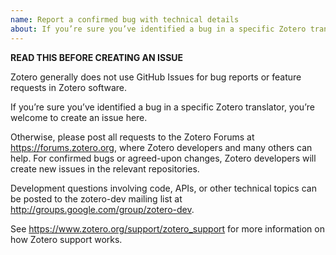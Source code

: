 ```yaml
---
name: Report a confirmed bug with technical details
about: If you’re sure you’ve identified a bug in a specific Zotero translator and can provide technical details, you can open an issue here.
---
```


**READ THIS BEFORE CREATING AN ISSUE**

Zotero generally does not use GitHub Issues for bug reports or feature requests in Zotero software.

If you’re sure you’ve identified a bug in a specific Zotero translator, you’re welcome to create an issue here.

Otherwise, please post all requests to the Zotero Forums at https://forums.zotero.org, where Zotero developers and many others can help. For confirmed bugs or agreed-upon changes, Zotero developers will create new issues in the relevant repositories.

Development questions involving code, APIs, or other technical topics can be posted to the zotero-dev mailing list at http://groups.google.com/group/zotero-dev.

See https://www.zotero.org/support/zotero_support for more information on how Zotero support works.

